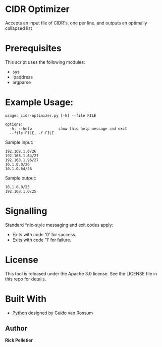 # CIDR Optimizer
Accepts an input file of CIDR's, one per line, and outputs an optimally collapsed list

# Prerequisites

This script uses the following modules:
* sys
* ipaddress
* argparse

# Example Usage:

```
usage: cidr-optimizer.py [-h] --file FILE

options:
  -h, --help            show this help message and exit
  --file FILE, -f FILE
```

Sample input:
```
192.168.1.0/26
192.168.1.64/27
192.168.1.96/27
10.1.0.0/26
10.1.0.64/26
```

Sample output:
```
10.1.0.0/25
192.168.1.0/25
```

# Signalling

Standard *nix-style messaging and exit codes apply:
* Exits with code '0' for success.
* Exits with code '1' for failure.

# License

This tool is released under the Apache 3.0 license. See the LICENSE file in this repo for details.

# Built With

* [Python](https://www.python.org) designed by Guido van Rossum

## Author

**Rick Pelletier**
